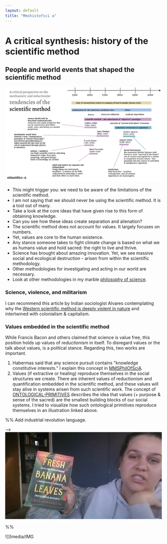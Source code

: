 ```yaml
---
layout: default
title: "Mmshistofsci a"
---
```


# A critical synthesis: history of the scientific method
## People and world events that shaped the scientific method

![](media/cleanshot_2024-07-12-at-12-13-08@2x.png)



- This might trigger you: we need to be aware of the limitations of the scientific method. 
- I am not saying that we should never be using the scientific method. It is a tool out of many.
- Take a look at the core ideas that have given rise to this form of obtaining knowledge. 
- Can you see how these ideas create separation and alienation?
- The scientific method does not account for values. It largely focuses on numbers.
- Yet, values are core to the human existence. 
- Any stance someone takes to fight climate change is based on what we as humans value and hold sacred: the right to live and thrive. 
- Science has brought about amazing innovation. Yet, we see massive social and ecological destruction - arisen from within the scientific methodology. 
- Other methodologies for investigating and acting in our world are necessary. 
- Look at other methodologies in my marble [philosophy of science](MMSPhilOfSciA.md).

### Science, violence, and militarism 
I can recommend this article by Indian sociologist Alvares contemplating why the  [Western scientific method is deeply violent in nature](https://archive.unu.edu/unupress/unupbooks/uu05se/uu05se07.htm) and intertwined with colonialism & capitalism.

### Values embedded in the scientific method
While Francis Bacon and others claimed that science is value free, this position holds up values of *reductionism* in itself. To disregard values or the talk about values, is a political stance. Regarding this, two works are important.

1. Habermas said that any science pursuit contains "knowledge constitutive interests." I explain this concept in [MMSPhilOfSciA](MMSPhilOfSciA.md).
2. Values (if extractive or healing) reproduce themselves in the social structures we create. There are inherent values of reductionism and quantification embedded in the scientific method, and these values will stay alive in systems arisen from such scientific work. The concept of [ONTOLOGICAL-PRIMITIVES](ONTOLOGICAL-PRIMITIVES.md) describes the idea that values (+ purpose & sense of the sacred) are the smallest building blocks of our social systems. I tried to visualize how such ontological primitives reproduce themselves in an illustration linked above. 


%%
Add industrial revolution language.

--> ![](media/cleanshot_2024-09-19-at-15-43-58@2x.png)

%%

![](media/IMG